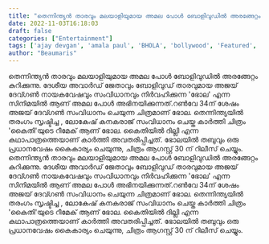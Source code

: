 ```yaml
---
title: "തെന്നിന്ത്യൻ താരവും മലയാളിയുമായ അമല പോൾ ബോളിവുഡിൽ അരങ്ങേറ്റം കുറിക്കുന്നു"
date: 2022-11-03T16:18:03
draft: false
categories: ["Entertainment"]
tags: ['ajay devgan', 'amala paul', 'BHOLA', 'bollywood', 'Featured', 'kaithi movie']
author: "Beaumaris"
---
```


തെന്നിന്ത്യൻ താരവും മലയാളിയുമായ അമല പോൾ ബോളിവുഡിൽ അരങ്ങേറ്റം കുറിക്കുന്നു. ദേശീയ അവാർഡ് ജേതാവും ബോളിവുഡ് താരവുമായ അജയ് ദേവ്ഗൺ നായകവേഷവും സംവിധാനവും നിർവഹിക്കുന്ന 'ഭോല' എന്ന സിനിമയിൽ ആണ് അമല പോൾ അഭിനയിക്കുന്നത്.റണ്‍വേ 34ന് ശേഷം അജയ് ദേവ്ഗണ്‍ സംവിധാനം ചെയുന്ന ചിത്രമാണ് ഭോല. തെന്നിന്ത്യയിൽ തരംഗം സൃഷ്ടിച്ച , ലോകേഷ് കനകരാജ് സംവിധാനം ചെയ്ത കാർത്തി ചിത്രം 'കൈതി'യുടെ റീമേക് ആണ് ഭോല. കൈതിയിൽ ദില്ലി എന്ന കഥാപാത്രത്തെയാണ് കാർത്തി അവതരിപ്പിച്ചത്. ഭോലയിൽ തബുവും ഒരു പ്രധാനവേഷം കൈകാര്യം ചെയുന്നു, ചിത്രം ആഗസ്റ്റ് 30 ന് റിലീസ് ചെയ്യും.
തെന്നിന്ത്യൻ താരവും മലയാളിയുമായ അമല പോൾ ബോളിവുഡിൽ അരങ്ങേറ്റം കുറിക്കുന്നു. ദേശീയ അവാർഡ് ജേതാവും ബോളിവുഡ് താരവുമായ അജയ് ദേവ്ഗൺ നായകവേഷവും സംവിധാനവും നിർവഹിക്കുന്ന 'ഭോല' എന്ന സിനിമയിൽ ആണ് അമല പോൾ അഭിനയിക്കുന്നത്.റണ്‍വേ 34ന് ശേഷം അജയ് ദേവ്ഗണ്‍ സംവിധാനം ചെയുന്ന ചിത്രമാണ് ഭോല. തെന്നിന്ത്യയിൽ തരംഗം സൃഷ്ടിച്ച , ലോകേഷ് കനകരാജ് സംവിധാനം ചെയ്ത കാർത്തി ചിത്രം 'കൈതി'യുടെ റീമേക് ആണ് ഭോല. കൈതിയിൽ ദില്ലി എന്ന കഥാപാത്രത്തെയാണ് കാർത്തി അവതരിപ്പിച്ചത്. ഭോലയിൽ തബുവും ഒരു പ്രധാനവേഷം കൈകാര്യം ചെയുന്നു, ചിത്രം ആഗസ്റ്റ് 30 ന് റിലീസ് ചെയ്യും.
